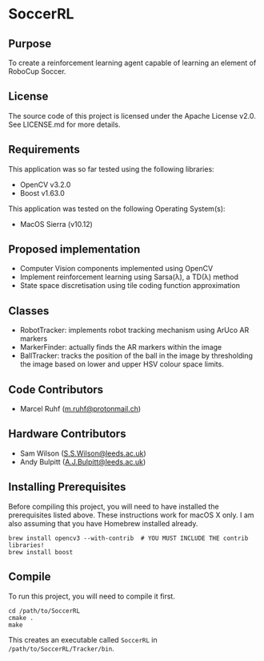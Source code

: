 # SoccerRL

## Purpose

To create a reinforcement learning agent capable of learning an element of RoboCup Soccer.

## License

The source code of this project is licensed under the Apache License v2.0.
See LICENSE.md for more details.

## Requirements

This application was so far tested using the following libraries:
* OpenCV v3.2.0
* Boost v1.63.0

This application was tested on the following Operating System(s):
* MacOS Sierra (v10.12)

## Proposed implementation

* Computer Vision components implemented using OpenCV
* Implement reinforcement learning using Sarsa(&#955;), a TD(&#955;) method
* State space discretisation using tile coding function approximation

## Classes

* RobotTracker: implements robot tracking mechanism using ArUco AR markers
* MarkerFinder: actually finds the AR markers within the image
* BallTracker: tracks the position of the ball in the image by thresholding the image based on lower and upper HSV colour space limits.

## Code Contributors

* Marcel Ruhf (m.ruhf@protonmail.ch)

## Hardware Contributors

* Sam Wilson (S.S.Wilson@leeds.ac.uk)
* Andy Bulpitt (A.J.Bulpitt@leeds.ac.uk)

## Installing Prerequisites

Before compiling this project, you will need to have installed the prerequisites listed above. These instructions work for macOS X only. I am also assuming that you have Homebrew installed already.

```shell
brew install opencv3 --with-contrib  # YOU MUST INCLUDE THE contrib libraries!
brew install boost
```

## Compile

To run this project, you will need to compile it first.

```shell
cd /path/to/SoccerRL
cmake .
make
```

This creates an executable called ```SoccerRL``` in ```/path/to/SoccerRL/Tracker/bin```.
